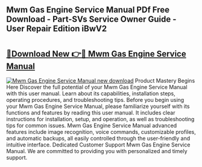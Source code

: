 ## Mwm Gas Engine Service Manual PDf Free Download - Part-SVs Service Owner Guide - User Repair Edition iBwV2

# <h2><a href="http://cf21714.oget.top/?id=Mwm+Gas+Engine+Service+Manual">🔗Download New 👉🔴 Mwm Gas Engine Service Manual</a></h2>

[![Mwm Gas Engine Service Manual new download](https://i.imgur.com/5g1atiW.png)](http://cf21714.oget.top/?id=Mwm+Gas+Engine+Service+Manual)
Product Mastery Begins Here Discover the full potential of your Mwm Gas Engine Service Manual with this user manual. Learn about its capabilities, installation steps, operating procedures, and troubleshooting tips. Before you begin using your Mwm Gas Engine Service Manual, please familiarize yourself with its functions and features by reading this user manual. It includes clear instructions for installation, setup, and operation, as well as troubleshooting tips for common issues. Mwm Gas Engine Service Manual advanced features include image recognition, voice commands, customizable profiles, and automatic backups, all easily controlled through the user-friendly and intuitive interface. Dedicated Customer Support Mwm Gas Engine Service Manual. We are committed to providing you with personalized and timely support.
